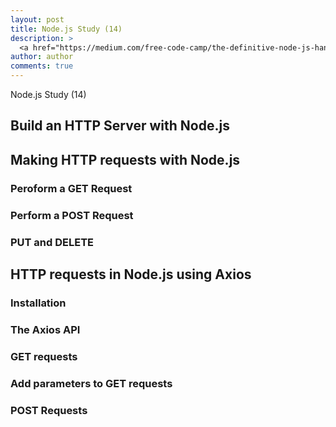 ```yaml
---
layout: post
title: Node.js Study (14)
description: >
  <a href="https://medium.com/free-code-camp/the-definitive-node-js-handbook-6912378afc6e">학습자료링크</a>
author: author
comments: true
---
```

Node.js Study (14)

## Build an HTTP Server with Node.js

## Making HTTP requests with Node.js

### Peroform a GET Request

### Perform a POST Request

### PUT and DELETE

## HTTP requests in Node.js using Axios

### Installation

### The Axios API

### GET requests

### Add parameters to GET requests

### POST Requests
